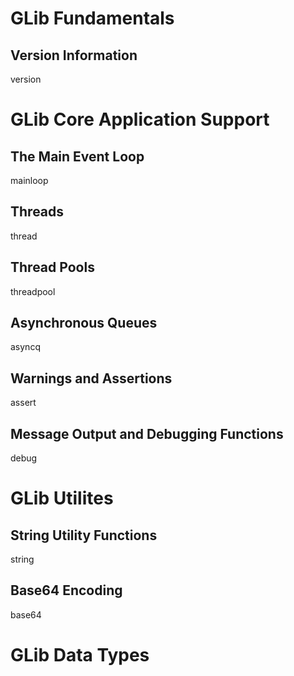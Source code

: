 # GLib Fundamentals

## Version Information

version

# GLib Core Application Support

## The Main Event Loop

mainloop

## Threads

thread

## Thread Pools

threadpool

## Asynchronous Queues

asyncq

## Warnings and Assertions

assert

## Message Output and Debugging Functions

debug

# GLib Utilites

## String Utility Functions

string

## Base64 Encoding

base64

# GLib Data Types
